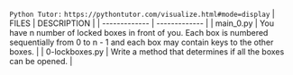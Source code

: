 `Python Tutor:` `https://pythontutor.com/visualize.html#mode=display`
| FILES  | DESCRIPTION |
| ------------- | ------------- |
| main_0.py | You have n number of locked boxes in front of you. Each box is numbered sequentially from 0 to n - 1 and each box may contain keys to the other boxes. |
| 0-lockboxes.py | Write a method that determines if all the boxes can be opened. |